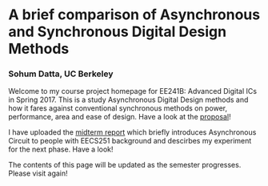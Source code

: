 # A brief comparison of Asynchronous and Synchronous Digital Design Methods
### Sohum Datta, UC Berkeley

Welcome to my course project homepage for EE241B: Advanced Digital ICs in Spring 2017. This is a study Asynchronous Digital Design methods and how it fares against conventional synchronous methods on power, performance, area and ease of design. Have a look at the [proposal](EE241B_Proposal.pdf)!

I have uploaded the [midterm report](Midterm_report.pdf) which briefly introduces Asynchronous Circuit to people with EECS251 background and descirbes my experiment for the next phase. Have a look!

The contents of this page will be updated as the semester progresses. Please visit again!

